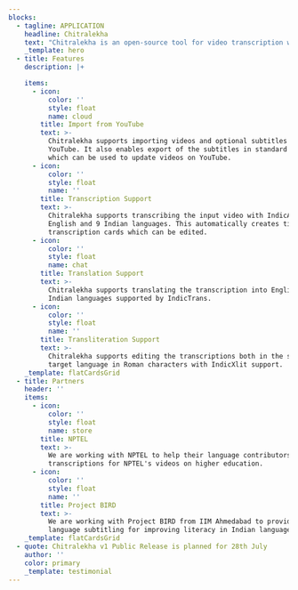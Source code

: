 ```yaml
---
blocks:
  - tagline: APPLICATION
    headline: Chitralekha
    text: "Chitralekha is an open-source tool for video transcription with optional translation support with a focus on Indian languages. With a proliferation of video content, we need tools to transcribe them efficiently and also to make the transcriptions accessible in other languages. And given that transcription and translation tasks are tedious we want to meaningfully support them with open-source AI models. \_\n"
    _template: hero
  - title: Features
    description: |+

    items:
      - icon:
          color: ''
          style: float
          name: cloud
        title: Import from YouTube
        text: >-
          Chitralekha supports importing videos and optional subtitles from
          YouTube. It also enables export of the subtitles in standard formats
          which can be used to update videos on YouTube. 
      - icon:
          color: ''
          style: float
          name: ''
        title: Transcription Support
        text: >-
          Chitralekha supports transcribing the input video with IndicASR for
          English and 9 Indian languages. This automatically creates timestamped
          transcription cards which can be edited. 
      - icon:
          color: ''
          style: float
          name: chat
        title: Translation Support
        text: >-
          Chitralekha supports translating the transcription into English and 12
          Indian languages supported by IndicTrans.  
      - icon:
          color: ''
          style: float
          name: ''
        title: Transliteration Support
        text: >-
          Chitralekha supports editing the transcriptions both in the source and
          target language in Roman characters with IndicXlit support.
    _template: flatCardsGrid
  - title: Partners
    header: ''
    items:
      - icon:
          color: ''
          style: float
          name: store
        title: NPTEL
        text: >-
          We are working with NPTEL to help their language contributors provide
          transcriptions for NPTEL's videos on higher education. 
      - icon:
          color: ''
          style: float
          name: ''
        title: Project BIRD
        text: >-
          We are working with Project BIRD from IIM Ahmedabad to provide same
          language subtitling for improving literacy in Indian languages.
    _template: flatCardsGrid
  - quote: Chitralekha v1 Public Release is planned for 28th July
    author: ''
    color: primary
    _template: testimonial
---
```


